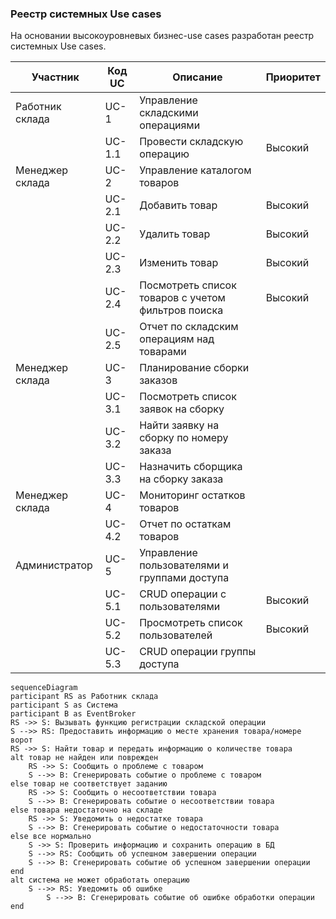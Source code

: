 ### Реестр системных Use cases 

На основании высокоуровневых бизнес-use cases разработан реестр системных Use cases.

| Участник |Код UC  | Описание | Приоритет|
|--|--|--|--|
|Работник склада  |UC-1|Управление складскими операциями  | |
|  | UC-1.1 |Провести складскую операцию  | Высокий |
|Менеджер склада |UC-2|Управление каталогом товаров  | |
|  |UC-2.1  |Добавить товар| Высокий  |
|  |UC-2.2  |Удалить товар| Высокий  |
|  |UC-2.3  |Изменить товар| Высокий  |
|  |UC-2.4  |Посмотреть список товаров с учетом фильтров поиска| Высокий  |
|  |UC-2.5 |Отчет по складским операциям над товарами| |
|Менеджер склада |UC-3|Планирование сборки заказов  | |
|  | UC-3.1 |Посмотреть список заявок на сборку  | |
|  | UC-3.2 |Найти заявку на сборку по номеру заказа | |
|  | UC-3.3 |Назначить сборщика на сборку заказа  | |
|Менеджер склада |UC-4|Мониторинг остатков товаров  | |
|  | UC-4.2 |Отчет по остаткам товаров| |
|Администратор |UC-5|Управление пользователями и группами доступа  | |
|  | UC-5.1 |CRUD операции с пользователями   | Высокий  |
|  | UC-5.2 |Просмотреть список пользователей   | Высокий  |
|  | UC-5.3 |CRUD операции группы доступа| |

```mermaid
sequenceDiagram
participant RS as Работник склада
participant S as Система
participant B as EventBroker
RS ->> S: Вызывать функцию регистрации складской операции
S -->> RS: Предоставить информацию о месте хранения товара/номере ворот
RS ->> S: Найти товар и передать информацию о количестве товара
alt товар не найден или поврежден
    RS ->> S: Сообщить о проблеме с товаром
    S -->> B: Сгенерировать событие о проблеме с товаром
else товар не соответствует заданию
    RS ->> S: Сообщить о несоответствии товара
    S -->> B: Сгенерировать событие о несоответствии товара
else товара недостаточно на складе
    RS ->> S: Уведомить о недостатке товара
    S -->> B: Сгенерировать событие о недостаточности товара
else все нормально
    S ->> S: Проверить информацию и сохранить операцию в БД
    S -->> RS: Сообщить об успешном завершении операции
    S -->> B: Сгенерировать событие об успешном завершении операции
end
alt система не может обработать операцию
    S -->> RS: Уведомить об ошибке
        S -->> B: Сгенерировать событие об ошибке обработки операции
end
```
